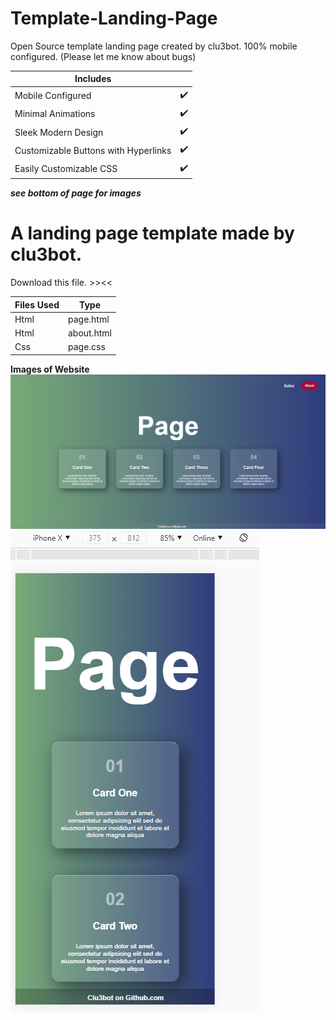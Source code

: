 # Template-Landing-Page
Open Source template landing page created by clu3bot. 100% mobile configured. (Please let me know about bugs)

| Includes ||
|------------|----|
| Mobile Configured |✔️|
| Minimal Animations |✔️|
| Sleek Modern Design |✔️|
| Customizable Buttons with Hyperlinks|✔️|
|Easily Customizable CSS|✔️|

***see bottom of page for images***
# A landing page template made by clu3bot.
Download this file. >><<

| Files Used |  Type |
|--------------------|-----|
| Html       | page.html |
| Html | about.html |
|  Css      | page.css |

**Images of Website**
![pageimage1](/images/Page.PNG)
![pageimage2](/images/Page2.PNG)
